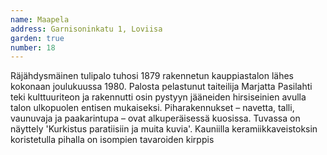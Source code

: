 ```yaml
---
name: Maapela
address: Garnisoninkatu 1, Loviisa
garden: true
number: 18
---
```

Räjähdysmäinen tulipalo tuhosi 1879 rakennetun kauppiastalon lähes kokonaan joulukuussa 1980. Palosta pelastunut taiteilija Marjatta Pasilahti teki kulttuuriteon ja rakennutti osin pystyyn jääneiden hirsiseinien avulla talon ulkopuolen entisen mukaiseksi.  Piharakennukset – navetta, talli, vaunuvaja ja paakarintupa – ovat alkuperäisessä kuosissa. Tuvassa on näyttely 'Kurkistus paratiisiin ja muita kuvia'.  Kauniilla keramiikkaveistoksin koristetulla pihalla on isompien tavaroiden kirppis